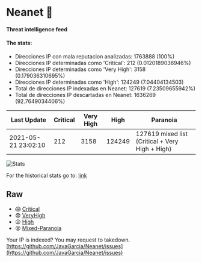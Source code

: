 # Neanet :hocho:
#### Threat intelligence feed
#### The stats:

- Direcciones IP con mala reputacion analizadas: 1763888 (100%)
- Direcciones IP determinadas como 'Critical':  212 (0.0120189036946%)
- Direcciones IP determinadas como 'Very High':  3158 (0.179036310695%)
- Direcciones IP determinadas como 'High':  124249 (7.04404134503)
- Total de direcciones IP indexadas en Neanet:  127619 (7.23509655942%)
- Total de direcciones IP descartadas en Neanet:  1636269 (92.7649034406%)

| Last Update | Critical | Very High | High | Paranoia |
| --- | --- | --- | --- | --- |
| 2021-05-21 23:02:10 | 212 | 3158 | 124249 | 127619 mixed list (Critical + Very High + High)|

![Stats](https://docs.google.com/spreadsheets/d/e/2PACX-1vSnaNMIXVabIpDJjufMlzH7poXnshF3mgd8Is1g9ytUEzVsP5my4Trn8f-xkoLLQ38xpL3HtmUexLo6/pubchart?oid=501124687&format=image)

For the historical stats go to: [link](/stats.csv)
## Raw
- :scream: [Critical](https://raw.githubusercontent.com/JavaGarcia/Neanet/master/blacklists/neanet_critical.txt)
- :fearful: [VeryHigh](https://raw.githubusercontent.com/JavaGarcia/Neanet/master/blacklists/neanet_veryHigh.txtt)
- :frowning: [High](https://raw.githubusercontent.com/JavaGarcia/Neanet/master/blacklists/neanet_high.txt)
- :dizzy_face: [Mixed-Paranoia](https://raw.githubusercontent.com/JavaGarcia/Neanet/master/blacklists/neanet_all.txt)


Your IP is indexed? You may request to takedown. [https://github.com/JavaGarcia/Neanet/issues](https://github.com/JavaGarcia/Neanet/issues)







































































































































































































































































































































































































































































































































































































































































































































































































































































































































































































































































































































































































































































































































































































































































































































































































































































































































































































































































































































































































































































































































































































































































































































































































































































































































































































































































































































































































































































































































































































































































































































































































































































































































































































































































































































































































































































































































































































































































































































































































































































































































































































































































































































































































































































































































































































































































































































































































































































































































































































































































































































































































































































































































































































































































































































































































































































































































































































































































































































































































































































































































































































































































































































































































































































































































































































































































































































